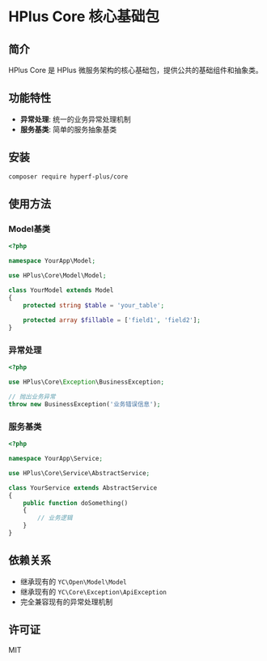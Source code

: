 # HPlus Core 核心基础包

## 简介

HPlus Core 是 HPlus 微服务架构的核心基础包，提供公共的基础组件和抽象类。

## 功能特性

- **异常处理**: 统一的业务异常处理机制
- **服务基类**: 简单的服务抽象基类

## 安装

```bash
composer require hyperf-plus/core
```

## 使用方法

### Model基类

```php
<?php

namespace YourApp\Model;

use HPlus\Core\Model\Model;

class YourModel extends Model
{
    protected string $table = 'your_table';
    
    protected array $fillable = ['field1', 'field2'];
}
```

### 异常处理

```php
<?php

use HPlus\Core\Exception\BusinessException;

// 抛出业务异常
throw new BusinessException('业务错误信息');
```

### 服务基类

```php
<?php

namespace YourApp\Service;

use HPlus\Core\Service\AbstractService;

class YourService extends AbstractService
{
    public function doSomething()
    {
        // 业务逻辑
    }
}
```

## 依赖关系

- 继承现有的 `YC\Open\Model\Model`
- 继承现有的 `YC\Core\Exception\ApiException`
- 完全兼容现有的异常处理机制

## 许可证

MIT 